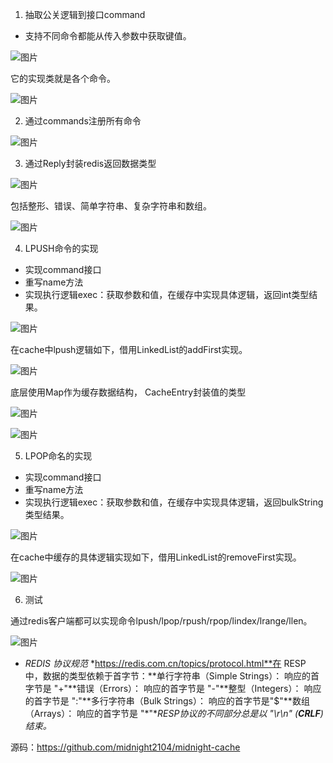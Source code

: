 1. 抽取公关逻辑到接口command

- 支持不同命令都能从传入参数中获取键值。

![图片](https://mmbiz.qpic.cn/sz_mmbiz_png/rw1wCRwDbgaiaAic6lEoR1Nga48pgic6Pm7Yv9F6qLkJTUWZST3wsGEtxj34jBzt71arRVmbmAu78lrv6Fj4guqdA/640?wx_fmt=png&from=appmsg&tp=webp&wxfrom=5&wx_lazy=1&wx_co=1)

它的实现类就是各个命令。

![图片](https://mmbiz.qpic.cn/sz_mmbiz_png/rw1wCRwDbgaiaAic6lEoR1Nga48pgic6Pm7zXBUucf9Gv1cn0Z8aNDyvK3KequbKnbFic0QwLQsCRdrpQpFhZ9FB5Q/640?wx_fmt=png&from=appmsg&tp=webp&wxfrom=5&wx_lazy=1&wx_co=1)

2. 通过commands注册所有命令

![图片](https://mmbiz.qpic.cn/sz_mmbiz_png/rw1wCRwDbgaiaAic6lEoR1Nga48pgic6Pm7LtApjW96CxzmUwLu3jlQrJshhpxoFvtATVsYdGeHAibSxibjF40PenpA/640?wx_fmt=png&from=appmsg&tp=webp&wxfrom=5&wx_lazy=1&wx_co=1)

3. 通过Reply封装redis返回数据类型

![图片](https://mmbiz.qpic.cn/sz_mmbiz_png/rw1wCRwDbgaiaAic6lEoR1Nga48pgic6Pm74tFxUykGicoQZ8UcBd6kjvnbEStKAh6kianV7GPR933sEaLOaFTsTRnQ/640?wx_fmt=png&from=appmsg&tp=webp&wxfrom=5&wx_lazy=1&wx_co=1)

包括整形、错误、简单字符串、复杂字符串和数组。

![图片](https://mmbiz.qpic.cn/sz_mmbiz_png/rw1wCRwDbgaiaAic6lEoR1Nga48pgic6Pm7BS4n0nOb8yCuUTJRrga1cTPN2ibsZvojDTWoKblqiauu4HNsQaicjHPfQ/640?wx_fmt=png&from=appmsg&tp=webp&wxfrom=5&wx_lazy=1&wx_co=1)

4. LPUSH命令的实现

- 实现command接口
- 重写name方法
- 实现执行逻辑exec：获取参数和值，在缓存中实现具体逻辑，返回int类型结果。

![图片](https://mmbiz.qpic.cn/sz_mmbiz_png/rw1wCRwDbgaiaAic6lEoR1Nga48pgic6Pm793STuxuq6sibewvMY2A17khsJiadBDjicwWvryzPd9XtW6qYEt4yOcmPg/640?wx_fmt=png&from=appmsg&tp=webp&wxfrom=5&wx_lazy=1&wx_co=1)

在cache中lpush逻辑如下，借用LinkedList的addFirst实现。

![图片](https://mmbiz.qpic.cn/sz_mmbiz_png/rw1wCRwDbgaiaAic6lEoR1Nga48pgic6Pm7JL2TdUhVPUOsianZYFhElumlxy2yOFZt1J3YIwnnT87CODpUBHY88icw/640?wx_fmt=png&from=appmsg&tp=webp&wxfrom=5&wx_lazy=1&wx_co=1)

底层使用Map作为缓存数据结构， CacheEntry封装值的类型

![图片](https://mmbiz.qpic.cn/sz_mmbiz_png/rw1wCRwDbgaiaAic6lEoR1Nga48pgic6Pm7sibn8PxnrVVriagborcqHGGuO4nTkmyx9lJzibkcFFVECEDlNdAcicUWXw/640?wx_fmt=png&from=appmsg&tp=webp&wxfrom=5&wx_lazy=1&wx_co=1)

![图片](https://mmbiz.qpic.cn/sz_mmbiz_png/rw1wCRwDbgaiaAic6lEoR1Nga48pgic6Pm74LCfOAiceDPWqVSZynuoUtrUJDvk37FdhicZG6t0F3EcB7Cjiao94ZzYQ/640?wx_fmt=png&from=appmsg&tp=webp&wxfrom=5&wx_lazy=1&wx_co=1)

5. LPOP命名的实现

- 实现command接口
- 重写name方法
- 实现执行逻辑exec：获取参数和值，在缓存中实现具体逻辑，返回bulkString类型结果。

![图片](https://mmbiz.qpic.cn/sz_mmbiz_png/rw1wCRwDbgaiaAic6lEoR1Nga48pgic6Pm7Cia5lbs5U70IS7JxnmxUvAeWQvf204lf11E8baiakLQUVAiaF42mRvj0Q/640?wx_fmt=png&from=appmsg&tp=webp&wxfrom=5&wx_lazy=1&wx_co=1)

在cache中缓存的具体逻辑实现如下，借用LinkedList的removeFirst实现。

![图片](https://mmbiz.qpic.cn/sz_mmbiz_png/rw1wCRwDbgaiaAic6lEoR1Nga48pgic6Pm7DoTddicIm5xxWOLdapIVmy134EeAicxib6WqIq4HBG1xVf8IibRcnZ7dIA/640?wx_fmt=png&from=appmsg&tp=webp&wxfrom=5&wx_lazy=1&wx_co=1)

6. 测试

通过redis客户端都可以实现命令lpush/lpop/rpush/rpop/lindex/lrange/llen。

![图片](https://mmbiz.qpic.cn/sz_mmbiz_png/rw1wCRwDbgaiaAic6lEoR1Nga48pgic6Pm7U2aJV31sKT6olNVxOLxFOegdjGgLzyoF19KP8rOkV4w81fEIs9fn6A/640?wx_fmt=png&from=appmsg&tp=webp&wxfrom=5&wx_lazy=1&wx_co=1)

- *REDIS 协议规范*  *https://redis.com.cn/topics/protocol.html**在 RESP 中，数据的类型依赖于首字节：**单行字符串（Simple Strings）： 响应的首字节是 "+"**错误（Errors）： 响应的首字节是 "-"**整型（Integers）： 响应的首字节是 ":"**多行字符串（Bulk Strings）： 响应的首字节是"\$"**数组（Arrays）： 响应的首字节是 "\*"**RESP协议的不同部分总是以 "\r\n" (**CRLF**) 结束。*

源码：https://github.com/midnight2104/midnight-cache